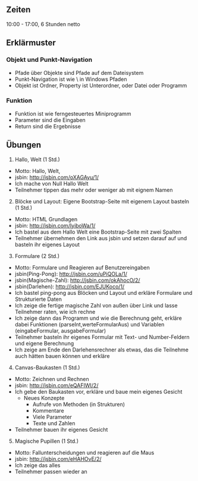Zeiten
------
10:00 - 17:00, 6 Stunden netto

Erklärmuster
------------

### Objekt und Punkt-Navigation
- Pfade über Objekte sind Pfade auf dem Dateisystem
- Punkt-Navigation ist wie \ in Windows Pfaden
- Objekt ist Ordner, Property ist Unterordner, oder Datei oder Programm

### Funktion
- Funktion ist wie ferngesteuertes Miniprogramm
- Parameter sind die Eingaben
- Return sind die Ergebnisse

Übungen
-------
1. Hallo, Welt (1 Std.)
  - Motto: Hallo, Welt,
  - jsbin: http://jsbin.com/oXAGAyu/1/
  - Ich mache von Null Hallo Welt
  - Teilnehmer tippen das mehr oder weniger ab mit eignem Namen

2. Blöcke und Layout: Eigene Bootstrap-Seite mit eigenem Layout basteln (1 Std.)
  - Motto: HTML Grundlagen
  - jsbin: http://jsbin.com/IyiboWa/1/
  - Ich bastel aus dem Hallo Welt eine Bootstrap-Seite mit zwei Spalten
  - Teilnehmer übernehmen den Link aus jsbin und setzen darauf auf und basteln ihr eigenes Layout

3. Formulare (2 Std.)
  - Motto: Formulare und Reagieren auf Benutzereingaben
  - jsbin(Ping-Pong): http://jsbin.com/uPiQOLa/1/
  - jsbin(Magische-Zahl): http://jsbin.com/okAhocO/2/
  - jsbin(Darlehen): http://jsbin.com/EJUKoco/1/
  - Ich bastel ping-pong aus Blöcken und Layout und erkläre Formulare und Strukturierte Daten
  - Ich zeige die fertige magische Zahl von außen über Link und lasse Teilnehmer raten, wie ich rechne
  - Ich zeige dann das Programm und wie die Berechnung geht, erkläre dabei Funktionen (parseInt,werteFormularAus)
    und Variablen (eingabeFormular, ausgabeFormular)
  - Teilnehmer basteln ihr eigenes Formular mit Text- und Number-Feldern und eigene Berechnung
  - Ich zeige am Ende den Darlehensrechner als etwas, das die Teilnehme auch hätten bauen können und erkläre

4. Canvas-Baukasten (1 Std.)
  - Motto: Zeichnen und Rechnen
  - jsbin: http://jsbin.com/eQAFIWI/2/
  - Ich gebe den Baukasten vor, erkläre und baue mein eigenes Gesicht
    - Neues Konzepte
      - Aufrufe von Methoden (in Strukturen)
      - Kommentare
      - Viele Parameter
      - Texte und Zahlen
  - Teilnehmer bauen ihr eigenes Gesicht

5. Magische Pupillen (1 Std.)
  - Motto: Fallunterscheidungen und reagieren auf die Maus
  - jsbin: http://jsbin.com/eHAHOvE/2/
  - Ich zeige das alles
  - Teilnehmer passen wieder an

